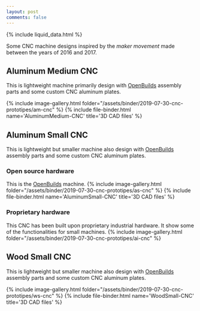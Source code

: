 ```yaml
---
layout: post
comments: false
---
```


{% include liquid_data.html %}

Some CNC machine designs inspired by the *maker movement* made between the years of 2016 and 2017.

## Aluminum Medium CNC
This is lightweight machine primarily design with [OpenBuilds](https://openbuildspartstore.com/) assembly parts and some custom CNC aluminum plates.

{% include image-gallery.html folder="/assets/binder/2019-07-30-cnc-prototipes/am-cnc" %}
{% include file-binder.html name='AluminumMedium-CNC' title='3D CAD files' %}

## Aluminum Small CNC
This is lightweight but smaller machine also design with [OpenBuilds](https://openbuildspartstore.com/) assembly parts and some custom CNC aluminum plates.

### Open source hardware
This is the [OpenBuilds](https://openbuildspartstore.com/) machine.
{% include image-gallery.html folder="/assets/binder/2019-07-30-cnc-prototipes/as-cnc" %}
{% include file-binder.html name='AluminumSmall-CNC' title='3D CAD files' %}

### Proprietary hardware
This CNC has been built upon proprietary industrial hardware. It show some of the functionalities for small machines.
{% include image-gallery.html folder="/assets/binder/2019-07-30-cnc-prototipes/ai-cnc" %}

## Wood Small CNC
This is lightweight but smaller machine also design with [OpenBuilds](https://openbuildspartstore.com/) assembly parts and some custom CNC aluminum plates.

{% include image-gallery.html folder="/assets/binder/2019-07-30-cnc-prototipes/ws-cnc" %}
{% include file-binder.html name='WoodSmall-CNC' title='3D CAD files' %}
